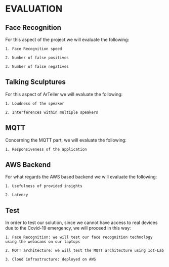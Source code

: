 # EVALUATION 

## Face Recognition
For this aspect of the project we will evaluate the following:
	
	1. Face Recognition speed

	2. Number of false positives

	3. Number of false negatives

## Talking Sculptures
For this aspect of ArTeller we will evaluate the following:

	1. Loudness of the speaker
	
	2. Interferences within multiple speakers
	
## MQTT
Concerning the MQTT part, we will evaluate the following:

	1. Responsiveness of the application
	
## AWS Backend
For what regards the AWS based backend we will evaluate the following:

	1. Usefulness of provided insights
	
	2. Latency

## Test
In order to test our solution, since we cannot have access to real devices due to the Covid-19 emergency, we will proceed in this way:

	1. Face Recognition: we will test our face recognition technology using the webacams on our laptops

	2. MQTT architecture: we will test the MQTT architecture using Iot-Lab

	3. Cloud infrastructure: deployed on AWS
